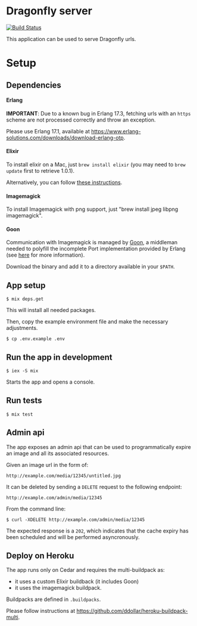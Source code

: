 # Dragonfly server

[![Build Status](https://travis-ci.org/cloud8421/dragonfly-server.svg?branch=master)](https://travis-ci.org/cloud8421/dragonfly-server)

This application can be used to serve Dragonfly urls.

# Setup

## Dependencies

#### Erlang

**IMPORTANT**: Due to a known bug in Erlang 17.3, fetching urls with an `https` scheme are not processed correctly and throw an exception.

Please use Erlang 17.1, available at <https://www.erlang-solutions.com/downloads/download-erlang-otp>.

#### Elixir

To install elixir on a Mac, just `brew install elixir` (you may need to `brew update` first to retrieve 1.0.1).

Alternatively, you can follow [these instructions](http://elixir-lang.org/install.html).

#### Imagemagick

To install Imagemagick with png support, just "brew install jpeg libpng imagemagick".

#### Goon

Communication with Imagemagick is managed by [Goon](https://github.com/alco/goon), a middleman needed to polyfill the incomplete Port
implementation provided by Erlang (see [here](https://github.com/alco/porcelain/wiki/Implementation#the-middleman) for more information).

Download the binary and add it to a directory available in your `$PATH`.

## App setup

    $ mix deps.get

This will install all needed packages.

Then, copy the example environment file and make the necessary adjustments.

    $ cp .env.example .env

## Run the app in development

    $ iex -S mix

Starts the app and opens a console.

## Run tests

    $ mix test

## Admin api

The app exposes an admin api that can be used to programmatically expire an image and all its associated resources.

Given an image url in the form of:

    http://example.com/media/12345/untitled.jpg

It can be deleted by sending a `DELETE` request to the following endpoint:

    http://example.com/admin/media/12345

From the command line:

    $ curl -XDELETE http://example.com/admin/media/12345

The expected response is a `202`, which indicates that the cache expiry has been scheduled and will be performed asyncronously.

## Deploy on Heroku

The app runs only on Cedar and requires the multi-buildpack as:

- it uses a custom Elixir buildback (it includes Goon)
- it uses the imagemagick buildpack.

Buildpacks are defined in `.buildpacks`.

Please follow instructions at <https://github.com/ddollar/heroku-buildpack-multi>.
